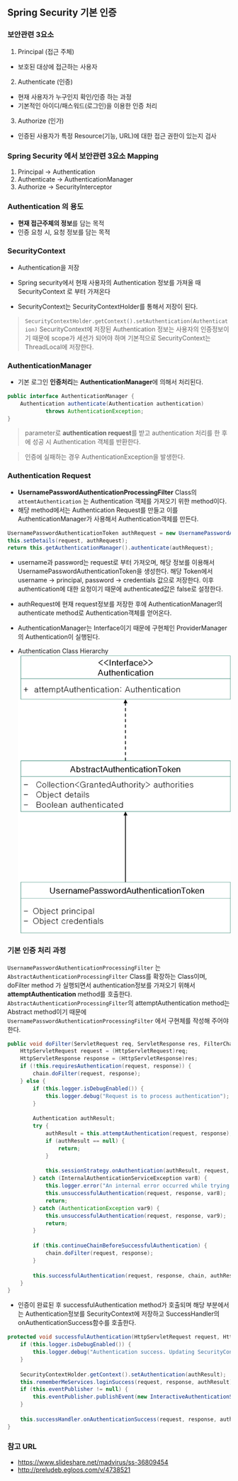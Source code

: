 ## Spring Security 기본 인증

### 보안관련 3요소
1. Principal (접근 주체)
- 보호된 대상에 접근하는 사용자
2. Authenticate (인증)
- 현재 사용자가 누구인지 확인/인증 하는 과정
- 기본적인 아이디/패스워드(로그인)을 이용한 인증 처리
3. Authorize (인가)
- 인증된 사용자가 특정 Resource(기능, URL)에 대한 접근 권한이 있는지 검사

### Spring Security 에서 보안관련 3요소 Mapping

1. Principal -> Authentication
2. Authenticate -> AuthenticationManager
3. Authorize -> SecurityInterceptor


### Authentication 의 용도
- **현재 접근주체의 정보**를 담는 목적
- 인증 요청 시, 요청 정보를 담는 목적

### SecurityContext
- Authentication을 저장
- Spring security에서 현재 사용자의 Authentication 정보를 가져올 때 SecurityContext 로 부터 가져온다

- SecurityContext는 SecurityContextHolder를 통해서 저장이 된다.
> `SecurityContextHolder.getContext().setAuthentication(Authentication)`
> SecurityContext에 저장된 Authentication 정보는 사용자의 인증정보이기 때문에 scope가 세션가 되어야 하며 기본적으로 SecurityContext는 ThreadLocal에 저장한다.

### AuthenticationManager
- 기본 로그인 **인증처리**는 **AuthenticationManager**에 의해서 처리된다.
```java
public interface AuthenticationManager {
	Authentication authenticate(Authentication authentication)
			throws AuthenticationException;
}
```

> parameter로 **authentication request**를 받고 authentication 처리를 한 후에 성공 시 Authentication 객체를 반환한다.

> 인증에 실패하는 경우 AuthenticationException을 발생한다.

### Authentication Request
- **UsernamePasswordAuthenticationProcessingFilter** Class의 `attemtAuthentication` 는 Authentication 객체를 가져오기 위한 method이다.
- 해당 method에서는 Authentication Request를 만들고 이를 AuthenticationManager가 사용해서 Authentication객체를 만든다.
```java
UsernamePasswordAuthenticationToken authRequest = new UsernamePasswordAuthenticationToken(username, password);
this.setDetails(request, authRequest);
return this.getAuthenticationManager().authenticate(authRequest);
```
- username과 password는 request로 부터 가져오며, 해당 정보를 이용해서 UsernamePasswordAuthenticationToken을 생성한다. 해당 Token에서 username -> principal, password -> credentials 값으로 저장한다. 이후 authentication에 대한 요청이기 때문에 authenticated값은 false로 설정한다.
- authRequest에 현재 request정보를 저장한 후에 AuthenticationManager의 authenticate method로 Authentication객체를 얻어온다.
- AuthenticationManager는 Interface이기 때문에 구현체인 ProviderManager의 Authentication이 실행된다.


- Authentication Class Hierarchy
![Authentication-class-diagram](/images/Authentication-class-diagram.png)


### 기본 인증 처리 과정
`UsernamePasswordAuthenticationProcessingFilter` 는 `AbstractAuthenticationProcessingFilter` Class를 확장하는 Class이며, doFilter method 가 실행되면서 authentication정보를 가져오기 위해서 **attemptAuthentication** method를 호출한다. `AbstractAuthenticationProcessingFilter`의 attemptAuthentication method는 Abstract method이기 때문에 `UsernamePasswordAuthenticationProcessingFilter` 에서 구현체를 작성해 주어야 한다.
```java
public void doFilter(ServletRequest req, ServletResponse res, FilterChain chain) throws IOException, ServletException {
    HttpServletRequest request = (HttpServletRequest)req;
    HttpServletResponse response = (HttpServletResponse)res;
    if (!this.requiresAuthentication(request, response)) {
        chain.doFilter(request, response);
    } else {
        if (this.logger.isDebugEnabled()) {
            this.logger.debug("Request is to process authentication");
        }

        Authentication authResult;
        try {
            authResult = this.attemptAuthentication(request, response);
            if (authResult == null) {
                return;
            }

            this.sessionStrategy.onAuthentication(authResult, request, response);
        } catch (InternalAuthenticationServiceException var8) {
            this.logger.error("An internal error occurred while trying to authenticate the user.", var8);
            this.unsuccessfulAuthentication(request, response, var8);
            return;
        } catch (AuthenticationException var9) {
            this.unsuccessfulAuthentication(request, response, var9);
            return;
        }

        if (this.continueChainBeforeSuccessfulAuthentication) {
            chain.doFilter(request, response);
        }

        this.successfulAuthentication(request, response, chain, authResult);
    }
}
```

- 인증이 완료된 후 successfulAuthentication method가 호출되며 해당 부분에서는 Authentication정보를 SecurityContext에 저장하고 SuccessHandler의 onAuthenticationSuccess함수를 호출한다.

```java
protected void successfulAuthentication(HttpServletRequest request, HttpServletResponse response, FilterChain chain, Authentication authResult) throws IOException, ServletException {
    if (this.logger.isDebugEnabled()) {
        this.logger.debug("Authentication success. Updating SecurityContextHolder to contain: " + authResult);
    }

    SecurityContextHolder.getContext().setAuthentication(authResult);
    this.rememberMeServices.loginSuccess(request, response, authResult);
    if (this.eventPublisher != null) {
        this.eventPublisher.publishEvent(new InteractiveAuthenticationSuccessEvent(authResult, this.getClass()));
    }

    this.successHandler.onAuthenticationSuccess(request, response, authResult);
}
```

### 참고 URL
- https://www.slideshare.net/madvirus/ss-36809454
- http://preludeb.egloos.com/v/4738521